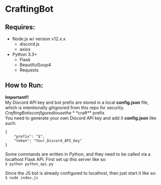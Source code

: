 # CraftingBot
## Requires: 
  * Node.js w/ version v12.x.x
    * discord.js
    * axios
  * Python 3.3+
    * Flask
    * BeautifulSoup4
    * Requests

## How to Run:
  **Important!!**   
  My Discord API key and bot prefix are stored in a local **config.json** file, which is intentionally gitignored from this repo for security.
  $CraftingBot is configured to use the **$craft** prefix  
  You need to generate your own Discord API key and add it **config.json** like such:  
  ```
  {   
      "prefix": "$",  
      "token": "Your_Discord_API_Key"     
  } 
  ```
    
  Some commands are written in Python, and they need to be called via a localhost Flask API. First set up this server like so:   
  `$ python python_api.py`
  
  Since the JS bot is already configured to localhost, then just start it like so:  
  `$ node index.js`
  
